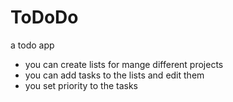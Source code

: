 # ToDoDo
a todo app
- you can create lists for mange different projects 
- you can add tasks to the lists and edit them 
- you set priority to the tasks
